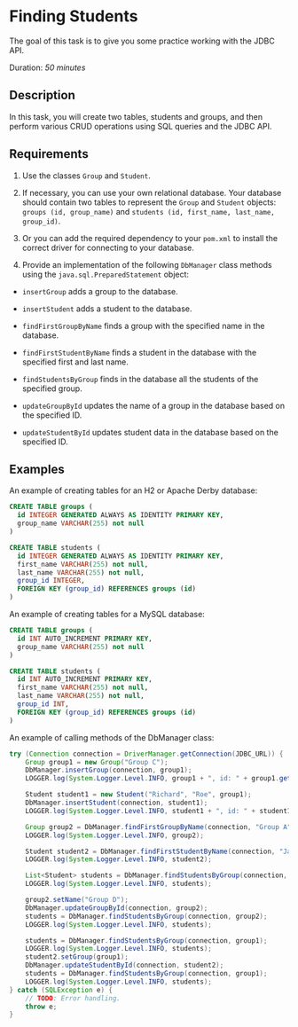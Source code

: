 # Finding Students

The goal of this task is to give you some practice working with the JDBC API.

Duration: *50 minutes*

## Description

In this task, you will create two tables, students and groups, and then perform various CRUD operations using SQL queries and the JDBC API. 

## Requirements

1) Use the classes `Group` and `Student`.

2) If necessary, you can use your own relational database. Your database should contain two tables to represent the `Group` and `Student` objects: `groups (id, group_name)` and `students (id, first_name, last_name, group_id)`. 

3) Or you can add the required dependency to your `pom.xml` to install the correct driver for connecting to your database. 

4) Provide an implementation of the following `DbManager` class methods using the `java.sql.PreparedStatement` object: 

- `insertGroup` adds a group to the database.

- `insertStudent` adds a student to the database.

- `findFirstGroupByName` finds a group with the specified name in the database.

- `findFirstStudentByName` finds a student in the database with the specified first and last name.

- `findStudentsByGroup` finds in the database all the students of the specified group.

- `updateGroupById` updates the name of a group in the database based on the specified ID.

- `updateStudentById` updates student data in the database based on the specified ID.

## Examples

An example of creating tables for an H2 or Apache Derby database:

```sql
CREATE TABLE groups (
  id INTEGER GENERATED ALWAYS AS IDENTITY PRIMARY KEY,
  group_name VARCHAR(255) not null
)

CREATE TABLE students (
  id INTEGER GENERATED ALWAYS AS IDENTITY PRIMARY KEY,
  first_name VARCHAR(255) not null,
  last_name VARCHAR(255) not null,
  group_id INTEGER,
  FOREIGN KEY (group_id) REFERENCES groups (id)
)
```

An example of creating tables for a MySQL database: 

```sql
CREATE TABLE groups (
  id INT AUTO_INCREMENT PRIMARY KEY,
  group_name VARCHAR(255) not null
)

CREATE TABLE students (
  id INT AUTO_INCREMENT PRIMARY KEY,
  first_name VARCHAR(255) not null,
  last_name VARCHAR(255) not null,
  group_id INT,
  FOREIGN KEY (group_id) REFERENCES groups (id)
)
```

An example of calling methods of the DbManager class:

```java
try (Connection connection = DriverManager.getConnection(JDBC_URL)) {
	Group group1 = new Group("Group C");
	DbManager.insertGroup(connection, group1);
	LOGGER.log(System.Logger.Level.INFO, group1 + ", id: " + group1.getId());

	Student student1 = new Student("Richard", "Roe", group1);
	DbManager.insertStudent(connection, student1);
	LOGGER.log(System.Logger.Level.INFO, student1 + ", id: " + student1.getId());

	Group group2 = DbManager.findFirstGroupByName(connection, "Group A");
	LOGGER.log(System.Logger.Level.INFO, group2);

	Student student2 = DbManager.findFirstStudentByName(connection, "Jane", "Doe");
	LOGGER.log(System.Logger.Level.INFO, student2);

	List<Student> students = DbManager.findStudentsByGroup(connection, group2);
	LOGGER.log(System.Logger.Level.INFO, students);

	group2.setName("Group D");
	DbManager.updateGroupById(connection, group2);
	students = DbManager.findStudentsByGroup(connection, group2);
	LOGGER.log(System.Logger.Level.INFO, students);

	students = DbManager.findStudentsByGroup(connection, group1);
	LOGGER.log(System.Logger.Level.INFO, students);
	student2.setGroup(group1);
	DbManager.updateStudentById(connection, student2);
	students = DbManager.findStudentsByGroup(connection, group1);
	LOGGER.log(System.Logger.Level.INFO, students);
} catch (SQLException e) {
	// TODO: Error handling.
	throw e;
}
```
